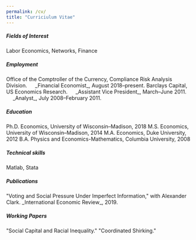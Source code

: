 ```yaml
---
permalink: /cv/
title: "Curriciulum Vitae"
---
```

<h5>Fields of Interest</h5>
Labor Economics, Networks, Finance

<h5>Employment</h5>
Office of the Comptroller of the Currency, Compliance Risk Analysis Division.  
&emsp;   _Financial Economist_, August 2018–present.  
Barclays Capital, US Economics Research.  
&emsp;   _Assistant Vice President_, March–June 2011.  
&emsp;   _Analyst_, July 2008–February 2011.  

<h5>Education</h5>
Ph.D. Economics, University of Wisconsin–Madison, 2018  
M.S. Economics, University of Wisconsin–Madison, 2014  
M.A. Economics, Duke University, 2012  
B.A. Physics and Economics-Mathematics, Columbia University, 2008  

<h5>Technical skills</h5>
Matlab, Stata

<h5>Publications</h5>
"Voting and Social Pressure Under Imperfect Information," with Alexander Clark.  
   _International Economic Review_, 2019.

<h5>Working Papers</h5>
"Social Capital and Racial Inequality."  
"Coordinated Shirking."



